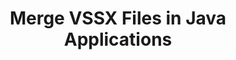 ---
############################# Static ############################
layout: "autogen"
draft: false
path: "merger/java/vssx/"
otherformats: PDF BMP CSV DOC DOCM DOCX DOT DOTM DOTX EPUB Excel HTML Image MHT MHTML ODP ODS ODT OTP OTT PNG POTM POTX PPS PPSM PPSX PPT PPTM PPTX PS RTF TEX TIF TIFF TSV TXT VDX Visio VSDM VSDX VSSM VSTM VSTX VSX VTX Web Word Worksheet XLAM XLS XLSB XLSM XLSX XLT XLTM XLTX XPS

############################# Head ############################
head_title: "Merge VSSX Files via Java & J2SE Documents Merger API"
head_description: "Merge multiple VSSX files into a single file using Java documents merger API with all data, style and formatting as the source documents."

############################# Header ############################
title: "Merge VSSX Files in Java Applications"
description: "Merge multiple VSSX files into a single file using Java documents merger API. Merge selected pages or page ranges from various source documents into a single resultant document with all data, style and formatting as the source documents."

############################# SubMenu ############################
submenu:
    enable: true

############################# About ############################
about:
    enable: true
    title: "GroupDocs.Merger for Java API"
    content: |
        GroupDocs.Merger for Java library offers a simple solution to safely merge & split between a wide range of document formats including PDF, Microsoft Office (Word, Excel, PowerPoint, OneNote), OpenDocument, HTML, images and many others within .NET applications. By adding just a few lines of the code, perform several document operations such as move, remove, rotate, swap, extract or change the orientation of pages within the documents. The documents merging API also supports previewing document pages as an image to analyse the document structure, formatting and content on the page.
        
        GroupDocs.Merger APIs are well supported on all major operating systems and Java versions including J2SE 7.0 (1.7), J2SE 8.0 (1.8) and Java 10.

############################# Steps ############################
steps:
    enable: true
    title_left: "Merge Two or More VSSX Files in Java"
    content_left: |
        [GroupDocs.Merger](https://products.groupdocs.com/merger/java/) makes it easy for Java developers to merge multiple VSSX files by implementing a few easy steps.

        *   Create an instance of **Merger** class and load VSSX file.
        *   Call **Join** method of **Merger** class instance and load another VSSX file.
        *   Call **Save** method of **Merger** class instance to save the merged document.
        
    title_right: "System Requirements"
    content_right: |
        Before executing the code example below, please make sure that you have the following prerequisites installed on your system.

        *   Operating Systems: Microsoft Windows, Linux, MacOS
        *   Development Environments: NetBeans, IntelliJ IDEA, Eclipse
        *   Frameworks: Java 7 (1.7) and above
        *   Download the latest version of GroupDocs.Merger for Java from [Maven](https://repository.groupdocs.com/webapp/#/artifacts/browse/tree/General/repo/com/groupdocs/groupdocs-merger)
        
    code: |
        ```java
        // Merge VSSX files using GroupDocs.Merger for Java API
        // Instantiate Merger with input VSSX document
        Merger merger = new Merger("input_1.vssx");
        
        // Call Join method of Merger class instance and pass second source document path
        merger.join("input_2.vssx");
            
        // Call Save method of Merger class instance to save merged document
        merger.save("merged-file.vssx");        
        ```        


demos:
    enable: true
        

about_formats:
    enable: true


more_formats:
    enable: true


back_to_top:
    enable: true
---